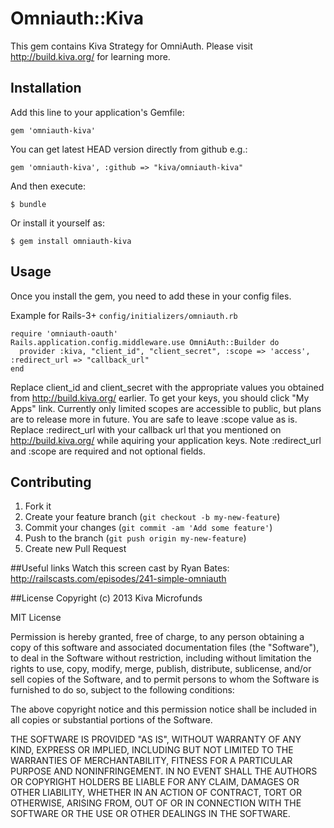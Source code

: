# Omniauth::Kiva

This gem contains Kiva Strategy for OmniAuth.
Please visit http://build.kiva.org/ for learning more.

## Installation

Add this line to your application's Gemfile:

    gem 'omniauth-kiva'

You can get latest HEAD version directly from github e.g.:

	gem 'omniauth-kiva', :github => "kiva/omniauth-kiva"

And then execute:

    $ bundle

Or install it yourself as:

    $ gem install omniauth-kiva


## Usage
Once you install the gem, you need to add these in your config files.

Example for Rails-3+ `config/initializers/omniauth.rb`

	require 'omniauth-oauth'
	Rails.application.config.middleware.use OmniAuth::Builder do
	  provider :kiva, "client_id", "client_secret", :scope => 'access', :redirect_url => "callback_url"
	end

Replace client_id and client_secret with the appropriate values you obtained from http://build.kiva.org/ earlier. To get your keys, you should click "My Apps" link. 
Currently only limited scopes are accessible to public, but plans are to release more in future. You are safe to leave :scope
value as is. Replace :redirect_url with your callback url that you mentioned on http://build.kiva.org/ while aquiring your application keys. Note :redirect_url and :scope are required and not optional fields.

## Contributing

1. Fork it
2. Create your feature branch (`git checkout -b my-new-feature`)
3. Commit your changes (`git commit -am 'Add some feature'`)
4. Push to the branch (`git push origin my-new-feature`)
5. Create new Pull Request


##Useful links
Watch this screen cast by Ryan Bates:
	http://railscasts.com/episodes/241-simple-omniauth

##License
Copyright (c) 2013 Kiva Microfunds

MIT License

Permission is hereby granted, free of charge, to any person obtaining
a copy of this software and associated documentation files (the
"Software"), to deal in the Software without restriction, including
without limitation the rights to use, copy, modify, merge, publish,
distribute, sublicense, and/or sell copies of the Software, and to
permit persons to whom the Software is furnished to do so, subject to
the following conditions:

The above copyright notice and this permission notice shall be
included in all copies or substantial portions of the Software.

THE SOFTWARE IS PROVIDED "AS IS", WITHOUT WARRANTY OF ANY KIND,
EXPRESS OR IMPLIED, INCLUDING BUT NOT LIMITED TO THE WARRANTIES OF
MERCHANTABILITY, FITNESS FOR A PARTICULAR PURPOSE AND
NONINFRINGEMENT. IN NO EVENT SHALL THE AUTHORS OR COPYRIGHT HOLDERS BE
LIABLE FOR ANY CLAIM, DAMAGES OR OTHER LIABILITY, WHETHER IN AN ACTION
OF CONTRACT, TORT OR OTHERWISE, ARISING FROM, OUT OF OR IN CONNECTION
WITH THE SOFTWARE OR THE USE OR OTHER DEALINGS IN THE SOFTWARE.

